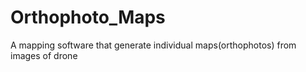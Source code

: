 # Orthophoto_Maps
A mapping software that generate individual maps(orthophotos) from images of drone
